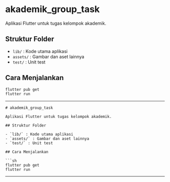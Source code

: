 # akademik_group_task

Aplikasi Flutter untuk tugas kelompok akademik.

## Struktur Folder

- `lib/` : Kode utama aplikasi
- `assets/` : Gambar dan aset lainnya
- `test/` : Unit test

## Cara Menjalankan

```sh
flutter pub get
flutter run
```

---

````<!-- filepath: /Users/zakimushthafabillah/if1_230041_ZAKIMUSHTHAFABILLAH_B/akademik_group_task/README.md -->
# akademik_group_task

Aplikasi Flutter untuk tugas kelompok akademik.

## Struktur Folder

- `lib/` : Kode utama aplikasi
- `assets/` : Gambar dan aset lainnya
- `test/` : Unit test

## Cara Menjalankan

```sh
flutter pub get
flutter run
````

---
